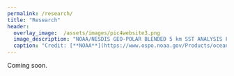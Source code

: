 ```yaml
---
permalink: /research/
title: "Research"
header:
  overlay_image:  /assets/images/pic4website3.png
  image_description: "NOAA/NESDIS GEO-POLAR BLENDED 5 km SST ANALYSIS FOR THE FULL GLOBE"
  caption: "Credit: [**NOAA**](https://www.ospo.noaa.gov/Products/ocean/sst/contour/)"
---
```


Coming soon.
